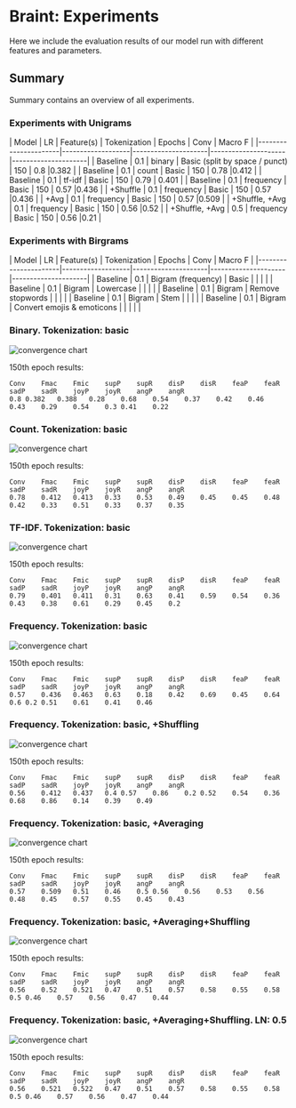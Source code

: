 
# Braint: Experiments

Here we include the evaluation results of our model run with different features
and parameters.

## Summary

 Summary contains an overview of all experiments.

### Experiments with Unigrams

 | Model   | LR  | Feature(s)        | Tokenization        | Epochs    | Conv      | Macro F       |
 |----------------------|-------------------|---------------------|---------------------|---------------------|
 | Baseline	| 0.1 | binary | Basic (split by space / punct) | 150 | 0.8 |0.382 |
 | Baseline	| 0.1 | count | Basic | 150 | 0.78 |0.412 |
 | Baseline	| 0.1 | tf-idf | Basic  | 150 | 0.79 | 0.401 |
 | Baseline	| 0.1 | frequency | Basic  | 150 | 0.57 |0.436 |
 | +Shuffle	| 0.1 | frequency | Basic  | 150 | 0.57 |0.436 |
 | +Avg	| 0.1 | frequency | Basic  | 150 | 0.57 |0.509 |
 | +Shuffle, +Avg	| 0.1 | frequency | Basic  | 150 | 0.56 |0.52 |
 | +Shuffle, +Avg	| 0.5 | frequency | Basic  | 150 | 0.56 |0.21 |


### Experiments with Birgrams

| Model   | LR  | Feature(s)        | Tokenization        | Epochs    | Conv      | Macro F       |
|----------------------|-------------------|---------------------|---------------------|---------------------|
| Baseline | 0.1 | Bigram (frequency) | Basic | | | |
| Baseline | 0.1 | Bigram  | Lowercase | | | |
| Baseline | 0.1 | Bigram  | Remove stopwords | | | |
| Baseline | 0.1 | Bigram  | Stem | | | |
| Baseline | 0.1 | Bigram  | Convert emojis & emoticons | | | | |

### Binary. Tokenization: basic

![convergence chart](results/experiment_bsl_binary.png)

150th epoch results:

```
Conv	Fmac	Fmic	supP	supR	disP	disR	feaP	feaR	sadP	sadR	joyP	joyR	angP	angR
0.8	0.382	0.388	0.28	0.68	0.54	0.37	0.42	0.46	0.43	0.29	0.54	0.3	0.41	0.22
```


### Count. Tokenization: basic

![convergence chart](results/experiment_bsl_count.png)

150th epoch results:

```
Conv	Fmac	Fmic	supP	supR	disP	disR	feaP	feaR	sadP	sadR	joyP	joyR	angP	angR
0.78	0.412	0.413	0.33	0.53	0.49	0.45	0.45	0.48	0.42	0.33	0.51	0.33	0.37	0.35
```


### TF-IDF. Tokenization: basic

![convergence chart](results/experiment_bsl_tf-idf.png)

150th epoch results:

```
Conv	Fmac	Fmic	supP	supR	disP	disR	feaP	feaR	sadP	sadR	joyP	joyR	angP	angR
0.79	0.401	0.411	0.31	0.63	0.41	0.59	0.54	0.36	0.43	0.38	0.61	0.29	0.45	0.2
```


### Frequency. Tokenization: basic

![convergence chart](results/experiment_bsl_frequency.png)

150th epoch results:

```
Conv	Fmac	Fmic	supP	supR	disP	disR	feaP	feaR	sadP	sadR	joyP	joyR	angP	angR
0.57	0.436	0.463	0.63	0.18	0.42	0.69	0.45	0.64	0.6	0.2	0.51	0.61	0.41	0.46
```


### Frequency. Tokenization: basic, +Shuffling

![convergence chart](results/experiment_shfl_frequency.png)

150th epoch results:

```
Conv	Fmac	Fmic	supP	supR	disP	disR	feaP	feaR	sadP	sadR	joyP	joyR	angP	angR
0.56	0.412	0.437	0.4	0.57	0.86	0.2	0.52	0.54	0.36	0.68	0.86	0.14	0.39	0.49
```


### Frequency. Tokenization: basic, +Averaging

![convergence chart](results/experiment_av_frequency.png)

150th epoch results:

```
Conv	Fmac	Fmic	supP	supR	disP	disR	feaP	feaR	sadP	sadR	joyP	joyR	angP	angR
0.57	0.509	0.51	0.46	0.5	0.56	0.56	0.53	0.56	0.48	0.45	0.57	0.55	0.45	0.43
```

### Frequency. Tokenization: basic, +Averaging+Shuffling

![convergence chart](results/experiment_av-shfl_frequency.png)

150th epoch results:

```
Conv	Fmac	Fmic	supP	supR	disP	disR	feaP	feaR	sadP	sadR	joyP	joyR	angP	angR
0.56	0.52	0.521	0.47	0.51	0.57	0.58	0.55	0.58	0.5	0.46	0.57	0.56	0.47	0.44
```



### Frequency. Tokenization: basic, +Averaging+Shuffling. LN: 0.5

![convergence chart](results/experiment_av-shfl5_frequency.png)

150th epoch results:

```
Conv	Fmac	Fmic	supP	supR	disP	disR	feaP	feaR	sadP	sadR	joyP	joyR	angP	angR
0.56	0.521	0.522	0.47	0.51	0.57	0.58	0.55	0.58	0.5	0.46	0.57	0.56	0.47	0.44
```
